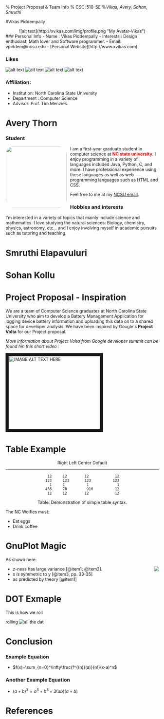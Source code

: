 % Project Proposal & Team Info
% CSC-510-SE 
%*Vikas, Avery, Sohan, Smruthi*

#Vikas Piddempally

<center>
![alt text](http://xvikas.com/img/profile.png "My Avatar-Vikas")
</center>
### Personal Info
- Name : Vikas Piddempally
- Interests : Design enthusiast, Math lover and Software programmer.
- Email: vpiddem@ncsu.edu
- [Personal Website](http://www.xvikas.com)

### Likes
![alt text](http://lh5.googleusercontent.com/-t6d374yh2Og/UFvH13WO2YI/AAAAAAAANJ0/WaczOphVEjw/s800/icon.png "Cartoons")
![alt text](http://www.migrainetrust.org/assets/x/50157 "Travelling")
![alt text](http://www.clker.com/cliparts/p/L/K/s/R/p/play-sports-md.png "Sports")
![alt text](http://soccer1x2.net/wp-content/uploads/2012/03/leo-messi1.png "Messi")

### Affiliation:
- Institution: North Carolina State University
- Department : Computer Science
- Advisor: Prof. Tim Menzies.


# Avery Thorn 

### Student ###

<style>
div.img img {
	margin-right:10px;
	padding:1px;
	border: 0px solid #000000;
	border-radius: 25px;
}

</style>

<div class="img"><a href="url"><img src="https://scontent-b-iad.xx.fbcdn.net/hphotos-xpa1/v/t1.0-9/934896_10152901453011823_2282925017793400485_n.jpg?oh=72b461118e18f2a74b359cc0e504b58b&oe=552F42D7" align="left" height="200" width="200" ></a></div>

I am a first-year graduate student in computer science at <font color=#ff00000>**NC state university**</font>. I enjoy programming in a variety of languages included Java, Python, C, and more. I have professional experience using these languages as well as web programming languages such as HTML and CSS.

Feel free to  me at my [NCSU email](amthorn@ncsu.edu).


### Hobbies and interests ###

I'm interested in a variety of topics that mainly include science and mathematics. I love studying the natural sciences: Biology, chemistry, physics, astronomy, etc... and I enjoy involving myself in academic pursuits such as tutoring and teaching.


# Smruthi Elapavuluri


# Sohan Kollu


# Project Proposal - Inspiration

We are a team of Computer Science graduates at North Carolina State University who aim to develop a Battery Management Application for logging device battery information and uploading this data on to a shared space for developer analysis.
We have been inspired by Google's **Project Volta** for our Project proposal.

*More information about Project Volta from Google developer summit can be found hin this short video :*

<a href="https://www.youtube.com/watch?v=KzSKIpJepUw#t=1266
" target="_blank"><img src="http://img.youtube.com/vi/KzSKIpJepUw/0.jpg" 
alt="IMAGE ALT TEXT HERE" width="300" height="240" border="10" /></a>






# Table Example

<center>

  Right     Left     Center     Default
-------     ------ ----------   -------
     12     12        12            12
    123     123       123          123
      1     1          1             1
    456     78         910          12
	 12     12        12            12
	
Table:  Demonstration of simple table syntax.

</center>

The NC Wolfies must:

- Eat eggs
- Drink coffee

# GnuPlot Magic

As shown here:

<img align=right src="../img/plot/plot1.png">

- z-ness has large variance [@item1; @item2].
- x is symmetric to y  [@item3, pp. 33-35]
- as predicted by theory [@item1]


# DOT Exmaple

This is how we roll

rolling ![all the dat](../img/dot/dot1.png)

# Conclusion

### Example Equation
- $f(x)=\sum_{n=0}^\infty\frac{f^{(n)}(a)}{n!}(x-a)^n$

### Another Example Equation
- $(a+b)^3=a^3 + b^3 + 3(ab)(a+b)$

# References

